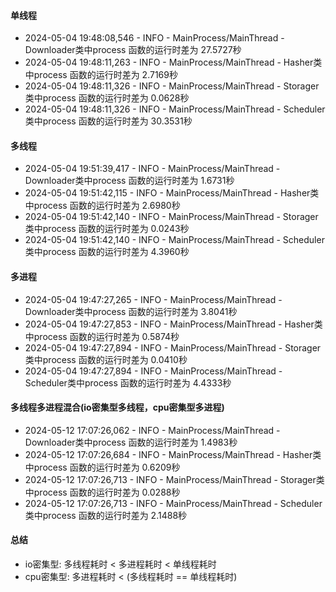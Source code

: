 #### 单线程
* 2024-05-04 19:48:08,546 - INFO - MainProcess/MainThread - Downloader类中process 函数的运行时差为 27.5727秒
* 2024-05-04 19:48:11,263 - INFO - MainProcess/MainThread - Hasher类中process 函数的运行时差为 2.7169秒
* 2024-05-04 19:48:11,326 - INFO - MainProcess/MainThread - Storager类中process 函数的运行时差为 0.0628秒
* 2024-05-04 19:48:11,326 - INFO - MainProcess/MainThread - Scheduler类中process 函数的运行时差为 30.3531秒
#### 多线程
* 2024-05-04 19:51:39,417 - INFO - MainProcess/MainThread - Downloader类中process 函数的运行时差为 1.6731秒
* 2024-05-04 19:51:42,115 - INFO - MainProcess/MainThread - Hasher类中process 函数的运行时差为 2.6980秒
* 2024-05-04 19:51:42,140 - INFO - MainProcess/MainThread - Storager类中process 函数的运行时差为 0.0243秒
* 2024-05-04 19:51:42,140 - INFO - MainProcess/MainThread - Scheduler类中process 函数的运行时差为 4.3960秒
#### 多进程
* 2024-05-04 19:47:27,265 - INFO - MainProcess/MainThread - Downloader类中process 函数的运行时差为 3.8041秒
* 2024-05-04 19:47:27,853 - INFO - MainProcess/MainThread - Hasher类中process 函数的运行时差为 0.5874秒
* 2024-05-04 19:47:27,894 - INFO - MainProcess/MainThread - Storager类中process 函数的运行时差为 0.0410秒
* 2024-05-04 19:47:27,894 - INFO - MainProcess/MainThread - Scheduler类中process 函数的运行时差为 4.4333秒
#### 多线程多进程混合(io密集型多线程，cpu密集型多进程)
* 2024-05-12 17:07:26,062 - INFO - MainProcess/MainThread - Downloader类中process 函数的运行时差为 1.4983秒
* 2024-05-12 17:07:26,684 - INFO - MainProcess/MainThread - Hasher类中process 函数的运行时差为 0.6209秒
* 2024-05-12 17:07:26,713 - INFO - MainProcess/MainThread - Storager类中process 函数的运行时差为 0.0288秒
* 2024-05-12 17:07:26,713 - INFO - MainProcess/MainThread - Scheduler类中process 函数的运行时差为 2.1488秒


#### 总结
* io密集型: 多线程耗时 < 多进程耗时 < 单线程耗时
* cpu密集型: 多进程耗时 < (多线程耗时 == 单线程耗时)